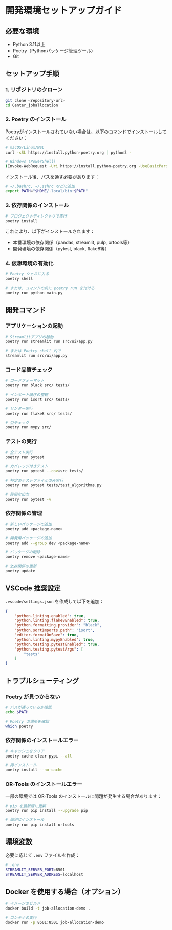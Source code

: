 # 開発環境セットアップガイド

## 必要な環境

- Python 3.11以上
- Poetry（Pythonパッケージ管理ツール）
- Git

## セットアップ手順

### 1. リポジトリのクローン

```bash
git clone <repository-url>
cd Center_joballocation
```

### 2. Poetry のインストール

Poetryがインストールされていない場合は、以下のコマンドでインストールしてください：

```bash
# macOS/Linux/WSL
curl -sSL https://install.python-poetry.org | python3 -

# Windows (PowerShell)
(Invoke-WebRequest -Uri https://install.python-poetry.org -UseBasicParsing).Content | py -
```

インストール後、パスを通す必要があります：

```bash
# ~/.bashrc, ~/.zshrc などに追加
export PATH="$HOME/.local/bin:$PATH"
```

### 3. 依存関係のインストール

```bash
# プロジェクトディレクトリで実行
poetry install
```

これにより、以下がインストールされます：
- 本番環境の依存関係（pandas, streamlit, pulp, ortools等）
- 開発環境の依存関係（pytest, black, flake8等）

### 4. 仮想環境の有効化

```bash
# Poetry シェルに入る
poetry shell

# または、コマンドの前に poetry run を付ける
poetry run python main.py
```

## 開発コマンド

### アプリケーションの起動

```bash
# Streamlitアプリの起動
poetry run streamlit run src/ui/app.py

# または Poetry shell 内で
streamlit run src/ui/app.py
```

### コード品質チェック

```bash
# コードフォーマット
poetry run black src/ tests/

# インポート順序の整理
poetry run isort src/ tests/

# リンター実行
poetry run flake8 src/ tests/

# 型チェック
poetry run mypy src/
```

### テストの実行

```bash
# 全テスト実行
poetry run pytest

# カバレッジ付きテスト
poetry run pytest --cov=src tests/

# 特定のテストファイルのみ実行
poetry run pytest tests/test_algorithms.py

# 詳細な出力
poetry run pytest -v
```

### 依存関係の管理

```bash
# 新しいパッケージの追加
poetry add <package-name>

# 開発用パッケージの追加
poetry add --group dev <package-name>

# パッケージの削除
poetry remove <package-name>

# 依存関係の更新
poetry update
```

## VSCode 推奨設定

`.vscode/settings.json` を作成して以下を追加：

```json
{
    "python.linting.enabled": true,
    "python.linting.flake8Enabled": true,
    "python.formatting.provider": "black",
    "python.sortImports.path": "isort",
    "editor.formatOnSave": true,
    "python.linting.mypyEnabled": true,
    "python.testing.pytestEnabled": true,
    "python.testing.pytestArgs": [
        "tests"
    ]
}
```

## トラブルシューティング

### Poetry が見つからない

```bash
# パスが通っているか確認
echo $PATH

# Poetry の場所を確認
which poetry
```

### 依存関係のインストールエラー

```bash
# キャッシュをクリア
poetry cache clear pypi --all

# 再インストール
poetry install --no-cache
```

### OR-Tools のインストールエラー

一部の環境では OR-Tools のインストールに問題が発生する場合があります：

```bash
# pip を最新版に更新
poetry run pip install --upgrade pip

# 個別にインストール
poetry run pip install ortools
```

## 環境変数

必要に応じて `.env` ファイルを作成：

```bash
# .env
STREAMLIT_SERVER_PORT=8501
STREAMLIT_SERVER_ADDRESS=localhost
```

## Docker を使用する場合（オプション）

```bash
# イメージのビルド
docker build -t job-allocation-demo .

# コンテナの実行
docker run -p 8501:8501 job-allocation-demo
```